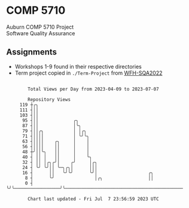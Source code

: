 # COMP 5710
Auburn COMP 5710 Project  
Software Quality Assurance

## Assignments
- Workshops 1-9 found in their respective directories
- Term project copied in `./Term-Project` from [WFH-SQA2022](https://github.com/wumphlett/WFH-SQA2022-AUBURN)

```

        Total Views per Day from 2023-04-09 to 2023-07-07

        Repository Views
     119 ┼╭╮
     111 ┤││
     103 ┤││
      95 ┤││             ╭╮
      87 ┤││             │╰╮
      79 ┤││╭╮           │ │╭╮
      71 ┤││││           │ ╰╯╰╮
      63 ┤││││    ╭╮     │    │
      56 ┤││││    ││     │    │
      48 ┼╯││╰╮   ││     │    │
      40 ┤ ││ │   ││     │    ╰╮
      32 ┤ ││ │╭╮╭╯│    ╭╯     │╭╮
      24 ┤ ╰╯ ╰╯││ ╰─╮╭╮│      │││
      16 ┤      ││   ╰╯╰╯      ╰╯│                   ╭╮
       8 ┤      ╰╯               │╭╮                 ││
       0 ┤                       ╰╯╰─────────────────╯╰────────────────────────────────────────────

        Chart last updated - Fri Jul  7 23:56:59 2023 UTC
        
```
